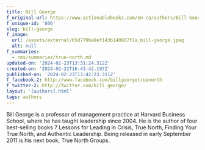 ```yaml
---
title: Bill George
f_original-url: https://www.actionablebooks.com/en-ca/authors/Bill-George/
f_unique-id: '806'
slug: bill-george
f_image:
  url: /assets/external/65d779be8ef143b140867f2a_bill-george.jpeg
  alt: null
f_summaries:
  - cms/summaries/true-north.md
updated-on: '2024-02-23T13:31:24.312Z'
created-on: '2024-02-22T16:43:42.197Z'
published-on: '2024-02-23T13:42:23.311Z'
f_facebook-2: http://www.facebook.com/billgeorgetruenorth
f_twitter-2: http://twitter.com/bill_george/
layout: '[authors].html'
tags: authors
---
```


Bill George is a professor of management practice at Harvard Business School, where he has taught leadership since 2004. He is the author of four best-selling books 7 Lessons for Leading in Crisis, True North, Finding Your True North, and Authentic Leadership. Being released in early September 2011 is his next book, True North Groups.
